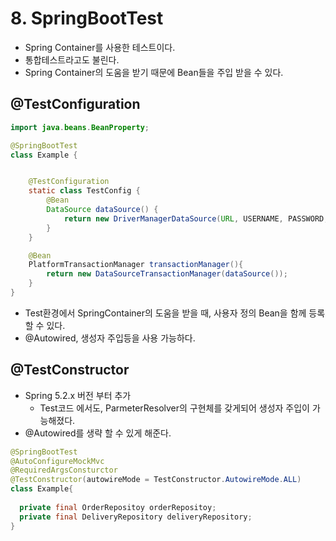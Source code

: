 # 8. SpringBootTest
- Spring Container를 사용한 테스트이다.
- 통합테스트라고도 불린다.
- Spring Container의 도움을 받기 때문에 Bean들을 주입 받을 수 있다.

## @TestConfiguration

```java
import java.beans.BeanProperty;

@SpringBootTest
class Example {


    @TestConfiguration
    static class TestConfig {
        @Bean
        DataSource dataSource() {
            return new DriverManagerDataSource(URL, USERNAME, PASSWORD;
        }
    }

    @Bean
    PlatformTransactionManager transactionManager(){
        return new DataSourceTransactionManager(dataSource());
    }
}
```
- Test환경에서 SpringContainer의 도움을 받을 때, 사용자 정의 Bean을 함께 등록할 수 있다.
- @Autowired, 생성자 주입등을 사용 가능하다.


## @TestConstructor
- Spring 5.2.x 버전 부터 추가
  - Test코드 에서도, ParmeterResolver의 구현체를 갖게되어 생성자 주입이 가능해졌다.
- @Autowired를 생략 할 수 있게 해준다.
```java
@SpringBootTest
@AutoConfigureMockMvc
@RequiredArgsConsturctor
@TestConstructor(autowireMode = TestConstructor.AutowireMode.ALL)
class Example{
 
  private final OrderRepositoy orderRepositoy;
  private final DeliveryRepository deliveryRepository;
}
```